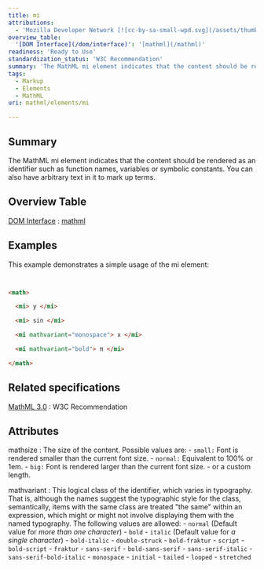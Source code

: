 ```yaml
---
title: mi
attributions:
  - 'Mozilla Developer Network [![cc-by-sa-small-wpd.svg](/assets/thumb/8/8c/cc-by-sa-small-wpd.svg/120px-cc-by-sa-small-wpd.svg.png)](http://creativecommons.org/licenses/by-sa/3.0/us/): [Article](https://developer.mozilla.org/en-US/docs/MathML/Element/mi)'
overview_table:
  '[DOM Interface](/dom/interface)': '[mathml](/mathml)'
readiness: 'Ready to Use'
standardization_status: 'W3C Recommendation'
summary: 'The MathML mi element indicates that the content should be rendered as an identifier such as function names, variables or symbolic constants. You can also have arbitrary text in it to mark up terms.'
tags:
  - Markup
  - Elements
  - MathML
uri: mathml/elements/mi

---
```

## <span>Summary</span>

The MathML mi element indicates that the content should be rendered as an identifier such as function names, variables or symbolic constants. You can also have arbitrary text in it to mark up terms.

## <span>Overview Table</span>

[DOM Interface](/dom/interface)
:   [mathml](/mathml)

## <span>Examples</span>

This example demonstrates a simple usage of the mi element:

``` html


<math>

  <mi> y </mi>

  <mi> sin </mi>

  <mi mathvariant="monospace"> x </mi>

  <mi mathvariant="bold"> π </mi>

</math>
```

</pre>

## <span>Related specifications</span>

[MathML 3.0](http://www.w3.org/TR/MathML3/chapter3.html#presm.mi)
:   W3C Recommendation

## <span>Attributes</span>

 mathsize
:   The size of the content. Possible values are:
    -   `small:` Font is rendered smaller than the current font size.
    -   `normal:` Equivalent to 100% or 1em.
    -   `big:` Font is rendered larger than the current font size.
    -   or a custom length.

 mathvariant
:   This logical class of the identifier, which varies in typography. That is, although the names suggest the typographic style for the class, semantically, items with the same class are treated "the same" within an expression, which might or might not involve displaying them with the named typography. The following values are allowed:
    -   `normal` (Default value for *more than one character*)
    -   `bold`
    -   `italic` (Default value for *a single character*)
    -   `bold-italic`
    -   `double-struck`
    -   `bold-fraktur`
    -   `script`
    -   `bold-script`
    -   `fraktur`
    -   `sans-serif`
    -   `bold-sans-serif`
    -   `sans-serif-italic`
    -   `sans-serif-bold-italic`
    -   `monospace`
    -   `initial`
    -   `tailed`
    -   `looped`
    -   `stretched`

